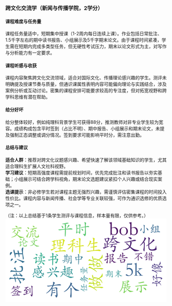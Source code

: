 ### 跨文化交流学（新闻与传播学院，2学分）

#### 课程难度与任务量  
课程任务量适中，短期集中授课（1-2周内每日连续上课）。作业包括日常批注、1.5千字左右的期中读书报告、小组展示及5千字期末论文。由于课程时间紧凑，学生需在短期内完成多类型任务，但无硬性考试压力，期末以论文形式为主，对写作与分析能力有一定要求。

#### 课程听感与收获  
课程内容聚焦跨文化交流领域，适合对国际文化、传播理论感兴趣的学生。测评未明确提及授课节奏与质量，但通识课属性表明内容可能偏向理论与实践结合，涉及案例分析或互动讨论。密集的课程安排可能要求较高的专注度，但对拓宽视野和跨学科思维有潜在帮助。

#### 给分好坏  
给分整体较好，例如纯理科背景学生可获得88分，推测教师对非专业学生较为宽容。成绩构成包含平时签到（占比不明）、期中报告、小组展示和期末论文，未提及强制正态调整或调分情况。签到要求可能影响平时分，需注意出勤。

#### 总结与建议  
**适合人群**：推荐对跨文化议题感兴趣、希望快速了解该领域基础知识的学生，尤其适合理科生扩展人文社科视野。  
**学习建议**：短期高强度课程需提前规划时间，优先完成批注和读书报告以夯实基础；小组展示可结合跨学科视角，期末论文选题建议紧扣个人兴趣或结合现实案例。  
**选课提示**：非必修学生若对课程主题无强烈兴趣，需谨慎评估密集课程的时间投入性价比。课程内容与新闻传播、社会学等专业关联较强，可作为通识选修的优质选项之一。  

（注：以上总结基于1条学生测评与课程信息，样本量有限，仅供参考。）
![wordcloud](wordcloud.png)